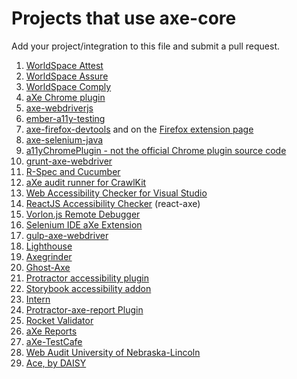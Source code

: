 # Projects that use axe-core

Add your project/integration to this file and submit a pull request.

1. [WorldSpace Attest](https://www.deque.com/products/worldspace-attest/)
1. [WorldSpace Assure](https://www.deque.com/products/worldspace-assure/)
1. [WorldSpace Comply](https://www.deque.com/products/worldspace-comply/)
1. [aXe Chrome plugin](https://chrome.google.com/webstore/detail/axe/lhdoppojpmngadmnindnejefpokejbdd)
1. [axe-webdriverjs](https://www.npmjs.com/package/axe-webdriverjs)
1. [ember-a11y-testing](https://www.npmjs.com/package/ember-a11y-testing)
1. [axe-firefox-devtools](https://github.com/dequelabs/axe-firefox-devtools) and on the [Firefox extension page](https://addons.mozilla.org/en-US/firefox/addon/axe-devtools/)
1. [axe-selenium-java](https://github.com/dequelabs/axe-selenium-java)
1. [a11yChromePlugin - not the official Chrome plugin source code](https://github.com/ptrstpp950/a11yChromePlugin)
1. [grunt-axe-webdriver](https://www.npmjs.com/package/grunt-axe-webdriver)
1. [R-Spec and Cucumber](https://github.com/dequelabs/axe-matchers)
1. [aXe audit runner for CrawlKit](https://github.com/crawlkit/runner-axe)
1. [Web Accessibility Checker for Visual Studio](https://visualstudiogallery.msdn.microsoft.com/3aabefab-1681-4fea-8f95-6a62e2f0f1ec)
1. [ReactJS Accessibility Checker](https://github.com/dylanb/react-axe) (react-axe)
1. [Vorlon.js Remote Debugger](https://github.com/MicrosoftDX/Vorlonjs)
1. [Selenium IDE aXe Extension](https://github.com/bkardell/selenium-ide-axe)
1. [gulp-axe-webdriver](https://github.com/felixzapata/gulp-axe-webdriver)
1. [Lighthouse](https://github.com/GoogleChrome/lighthouse)
1. [Axegrinder](https://github.com/claflamme/axegrinder)
1. [Ghost-Axe](https://www.npmjs.com/package/ghost-axe)
1. [Protractor accessibility plugin](https://github.com/angular/protractor-accessibility-plugin)
1. [Storybook accessibility addon](https://github.com/jbovenschen/storybook-addon-a11y)
1. [Intern](https://github.com/theintern/intern-a11y)
1. [Protractor-axe-report Plugin](https://github.com/E1Edatatracker/protractor-axe-report-plugin)
1. [Rocket Validator](https://rocketvalidator.com)
1. [aXe Reports](https://github.com/louis-reed/axe-reports)
1. [aXe-TestCafe](https://github.com/helen-dikareva/axe-testcafe)
1. [Web Audit  University of Nebraska-Lincoln](https://webaudit.unl.edu/)
1. [Ace, by DAISY](https://daisy.github.io/ace)
